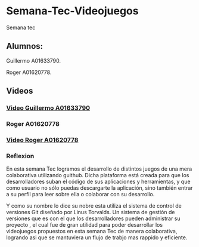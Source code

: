 # Semana-Tec-Videojuegos
Semana tec
## Alumnos:
Guillermo A01633790. 

Roger A01620778.

## Videos

### [Video Guillermo A01633790 ](https://drive.google.com/file/d/1LYNdZmbqvFPYZfb6wuk0IYSFRNrJgPFm/view?usp=sharing)

### Roger A01620778

### [Video Roger A01620778](https://drive.google.com/drive/folders/17uMP97icxEqS7MdK-MxyZQVeZpztEKxj?usp=sharing)

### Reflexion 

En esta semana Tec logramos el desarrollo de distintos juegos de una mera colaborativa utilizando guithub. Dicha plataforma  está creada para que los desarrolladores suban el código de sus aplicaciones y herramientas, y que como usuario no sólo puedas descargarte la aplicación, sino también entrar a su perfil para leer sobre ella o colaborar con su desarrollo.

Y como su nombre lo dice su nobre esta utiliza el sistema de control de versiones Git diseñado por Linus Torvalds. Un sistema de gestión de versiones  que  es con el que los desarrolladores pueden administrar su proyecto , el cual fue de gran utilidad para poder desarrollar los videojuegos propuestos en esta semana Tec de manera colaborativa, logrando asi que se mantuviera un flujo de trabjo mas rappido y eficiente.
